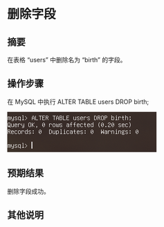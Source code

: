 # 删除字段

## 摘要

在表格 “users” 中删除名为 “birth” 的字段。

## 操作步骤

在 MySQL 中执行 ALTER TABLE users DROP birth;

![删除字段](./img/删除字段.png)

## 预期结果

删除字段成功。

## 其他说明
